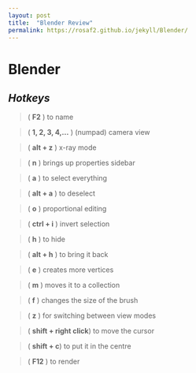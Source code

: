 ```yaml
---
layout: post
title:  "Blender Review"
permalink: https://rosaf2.github.io/jekyll/Blender/
---
```


# Blender
## ***Hotkeys***
>( **F2** ) to name
  
>( **1, 2, 3, 4,...** ) (numpad) camera view

>( **alt + z** ) x-ray mode

>( **n** ) brings up properties sidebar

>( **a** ) to select everything

>( **alt + a** ) to deselect

>( **o** ) proportional editing

>( **ctrl + i** ) invert selection

>( **h** ) to hide

>( **alt + h** ) to bring it back

>( **e** ) creates more vertices

>( **m** ) moves it to a collection

>( **f** ) changes the size of the brush

>( **z** ) for switching between view modes

>( **shift + right click**) to move the cursor

>( **shift + c**) to put it in the centre

>( **F12** ) to render